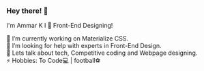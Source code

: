  ### Hey there! 👋                                              
                                                           
<!--     
**Ammarkb/Ammarkb** is a ✨ _special_ ✨ repository because its `README.md` (this file) appears on your GitHub profile.-->
    
I'm Ammar K
I 💓 Front-End Designing!    
    
🔭 I’m currently working on Materialize CSS.                                                                                                    
🤔 I’m looking for help with experts in Front-End Design.                                                     
💬 Lets talk about tech, Competitive coding and Webpage designing.                                                                    
⚡ Hobbies: To Code💻 |  football⚽
   
       
         

          
                 
    
        
   
